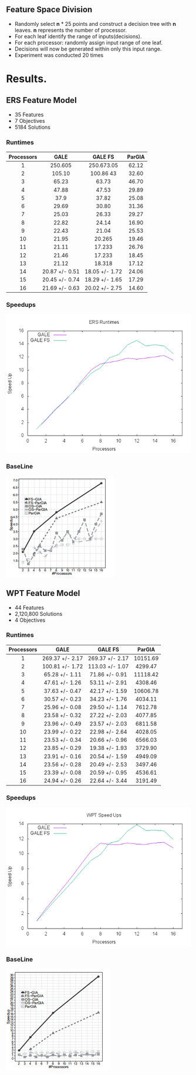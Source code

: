 ## Feature Space Division
- Randomly select **n** * 25 points and construct a decision tree with **n** leaves. **n** represents the number of processor.
- For each leaf identify the range of inputs(decisions).
- For each processor: randomly assign input range of one leaf.
- Decisions will now be generated within only this input range.
- Experiment was conducted 20 times

# Results.
## ERS Feature Model
- 35 Features
- 7 Objectives
- 5184 Solutions

### Runtimes
| Processors |    GALE    | GALE FS | ParGIA |
|:----------:|:-----------:|:-------------:|:----------:|
|1| 250.605 | 250.673.05 |62.12|
|2| 105.10 | 100.86 43 |32.60|
|3| 65.23 | 63.73  |46.70|
|4| 47.88 | 47.53  |29.89|
|5| 37.9 | 37.82 |25.08|
|6| 29.69 | 30.80  |31.36|
|7| 25.03 | 26.33  |29.27|
|8| 22.82 | 24.14  |16.90|
|9| 22.43 | 21.04  |25.53|
|10| 21.95 | 20.265 |19.46|
|11| 21.11 | 17.233 |26.76|
|12| 21.46 | 17.233 |18.45|
|13| 21.12 | 18.318 |17.12|
|14| 20.87 +/- 0.51 | 18.05 +/- 1.72 |24.06|
|15| 20.45 +/- 0.74 | 18.29 +/- 1.65 |17.29|
|16| 21.69 +/- 0.63 | 20.02 +/- 2.75 |14.60|

### Speedups
![speedups](ers_speedups.png)

### BaseLine
![baseline](ERS_baseline.png)

## WPT Feature Model
- 44 Features
- 2,120,800 Solutions
- 4 Objectives

### Runtimes
| Processors |    GALE    | GALE FS | ParGIA |
|:----------:|:-----------:|:-------------:|:----------:|
|1| 269.37 +/- 2.17 | 269.37 +/- 2.17 | 10151.69|
|2| 100.81 +/- 1.72 | 113.03 +/- 1.07 |4299.47|
|3| 65.28 +/- 1.11 | 71.86 +/- 0.91 |11118.42|
|4| 47.61 +/- 1.26 | 53.11 +/- 2.91 |4308.46|
|5| 37.63 +/- 0.47 | 42.17 +/- 1.59 |10606.78|
|6| 30.57 +/- 0.23 | 34.23 +/- 1.76 |4034.11|
|7| 25.96 +/- 0.08 | 29.50 +/- 1.14 |7612.78|
|8| 23.58 +/- 0.32 | 27.22 +/- 2.03 |4077.85|
|9| 23.96 +/- 0.49 | 23.57 +/- 2.03 |6811.58|
|10| 23.99 +/- 0.22 | 22.98 +/- 2.64 |4028.05|
|11| 23.53 +/- 0.34 | 20.66 +/- 0.96 |6566.03|
|12| 23.85 +/- 0.29 | 19.38 +/- 1.93 |3729.90|
|13| 23.91 +/- 0.16 | 20.54 +/- 1.59 |4949.09|
|14| 23.56 +/- 0.28 | 20.49 +/- 2.53 |3497.46|
|15| 23.39 +/- 0.08 | 20.59 +/- 0.95 |4536.61|
|16| 24.94 +/- 0.26 | 22.64 +/- 3.44 |3191.49|

### Speedups
![speedups](wpt_speedups.png)

### BaseLine
![baseline](WPT_baseline.png)
